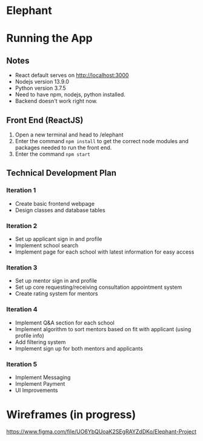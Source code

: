 # Elephant

# Running the App

## Notes

- React default serves on <http://localhost:3000>
- Nodejs version 13.9.0
- Python version 3.7.5
- Need to have npm, nodejs, python installed.
- Backend doesn't work right now.

## Front End (ReactJS)

1. Open a new terminal and head to /elephant
2. Enter the command `npm install` to get the correct node modules and packages needed to run the front end.
3. Enter the command `npm start` 


## Technical Development Plan

### Iteration 1
- Create basic frontend webpage
- Design classes and database tables

### Iteration 2
- Set up applicant sign in and profile
- Implement school search
- Implement page for each school with latest information for easy access

### Iteration 3
- Set up mentor sign in and profile
- Set up core requesting/receiving consultation appointment system
- Create rating system for mentors

### Iteration 4
- Implement Q&A section for each school
- Implement algorithm to sort mentors based on fit with applicant (using profile info)
- Add filtering system
- Implement sign up for both mentors and applicants

### Iteration 5
- Implement Messaging
- Implement Payment
- UI Improvements

# Wireframes (in progress)
https://www.figma.com/file/UO6YbQUoaK2SEgRAYZdDKo/Elephant-Project
